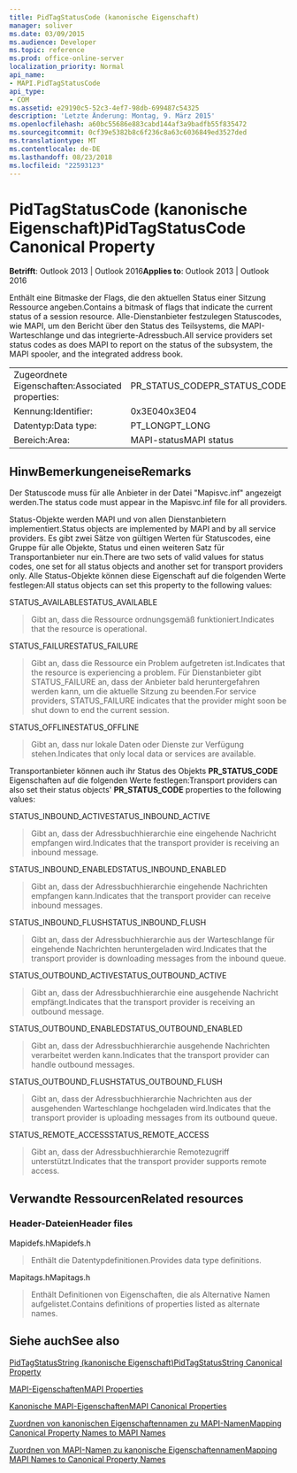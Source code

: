 ```yaml
---
title: PidTagStatusCode (kanonische Eigenschaft)
manager: soliver
ms.date: 03/09/2015
ms.audience: Developer
ms.topic: reference
ms.prod: office-online-server
localization_priority: Normal
api_name:
- MAPI.PidTagStatusCode
api_type:
- COM
ms.assetid: e29190c5-52c3-4ef7-98db-699487c54325
description: 'Letzte Änderung: Montag, 9. März 2015'
ms.openlocfilehash: a60bc55686e883cabd144af3a9badfb55f835472
ms.sourcegitcommit: 0cf39e5382b8c6f236c8a63c6036849ed3527ded
ms.translationtype: MT
ms.contentlocale: de-DE
ms.lasthandoff: 08/23/2018
ms.locfileid: "22593123"
---
```

# <a name="pidtagstatuscode-canonical-property"></a><span data-ttu-id="65c66-103">PidTagStatusCode (kanonische Eigenschaft)</span><span class="sxs-lookup"><span data-stu-id="65c66-103">PidTagStatusCode Canonical Property</span></span>

  
  
<span data-ttu-id="65c66-104">**Betrifft**: Outlook 2013 | Outlook 2016</span><span class="sxs-lookup"><span data-stu-id="65c66-104">**Applies to**: Outlook 2013 | Outlook 2016</span></span> 
  
<span data-ttu-id="65c66-105">Enthält eine Bitmaske der Flags, die den aktuellen Status einer Sitzung Ressource angeben.</span><span class="sxs-lookup"><span data-stu-id="65c66-105">Contains a bitmask of flags that indicate the current status of a session resource.</span></span> <span data-ttu-id="65c66-106">Alle-Dienstanbieter festzulegen Statuscodes, wie MAPI, um den Bericht über den Status des Teilsystems, die MAPI-Warteschlange und das integrierte-Adressbuch.</span><span class="sxs-lookup"><span data-stu-id="65c66-106">All service providers set status codes as does MAPI to report on the status of the subsystem, the MAPI spooler, and the integrated address book.</span></span>
  
|||
|:-----|:-----|
|<span data-ttu-id="65c66-107">Zugeordnete Eigenschaften:</span><span class="sxs-lookup"><span data-stu-id="65c66-107">Associated properties:</span></span>  <br/> |<span data-ttu-id="65c66-108">PR_STATUS_CODE</span><span class="sxs-lookup"><span data-stu-id="65c66-108">PR_STATUS_CODE</span></span>  <br/> |
|<span data-ttu-id="65c66-109">Kennung:</span><span class="sxs-lookup"><span data-stu-id="65c66-109">Identifier:</span></span>  <br/> |<span data-ttu-id="65c66-110">0x3E04</span><span class="sxs-lookup"><span data-stu-id="65c66-110">0x3E04</span></span>  <br/> |
|<span data-ttu-id="65c66-111">Datentyp:</span><span class="sxs-lookup"><span data-stu-id="65c66-111">Data type:</span></span>  <br/> |<span data-ttu-id="65c66-112">PT_LONG</span><span class="sxs-lookup"><span data-stu-id="65c66-112">PT_LONG</span></span>  <br/> |
|<span data-ttu-id="65c66-113">Bereich:</span><span class="sxs-lookup"><span data-stu-id="65c66-113">Area:</span></span>  <br/> |<span data-ttu-id="65c66-114">MAPI-status</span><span class="sxs-lookup"><span data-stu-id="65c66-114">MAPI status</span></span>  <br/> |
   
## <a name="remarks"></a><span data-ttu-id="65c66-115">HinwBemerkungeneise</span><span class="sxs-lookup"><span data-stu-id="65c66-115">Remarks</span></span>

<span data-ttu-id="65c66-116">Der Statuscode muss für alle Anbieter in der Datei "Mapisvc.inf" angezeigt werden.</span><span class="sxs-lookup"><span data-stu-id="65c66-116">The status code must appear in the Mapisvc.inf file for all providers.</span></span> 
  
<span data-ttu-id="65c66-117">Status-Objekte werden MAPI und von allen Dienstanbietern implementiert.</span><span class="sxs-lookup"><span data-stu-id="65c66-117">Status objects are implemented by MAPI and by all service providers.</span></span> <span data-ttu-id="65c66-118">Es gibt zwei Sätze von gültigen Werten für Statuscodes, eine Gruppe für alle Objekte, Status und einen weiteren Satz für Transportanbieter nur ein.</span><span class="sxs-lookup"><span data-stu-id="65c66-118">There are two sets of valid values for status codes, one set for all status objects and another set for transport providers only.</span></span> <span data-ttu-id="65c66-119">Alle Status-Objekte können diese Eigenschaft auf die folgenden Werte festlegen:</span><span class="sxs-lookup"><span data-stu-id="65c66-119">All status objects can set this property to the following values:</span></span>
  
<span data-ttu-id="65c66-120">STATUS_AVAILABLE</span><span class="sxs-lookup"><span data-stu-id="65c66-120">STATUS_AVAILABLE</span></span> 
  
> <span data-ttu-id="65c66-121">Gibt an, dass die Ressource ordnungsgemäß funktioniert.</span><span class="sxs-lookup"><span data-stu-id="65c66-121">Indicates that the resource is operational.</span></span>
    
<span data-ttu-id="65c66-122">STATUS_FAILURE</span><span class="sxs-lookup"><span data-stu-id="65c66-122">STATUS_FAILURE</span></span> 
  
> <span data-ttu-id="65c66-123">Gibt an, dass die Ressource ein Problem aufgetreten ist.</span><span class="sxs-lookup"><span data-stu-id="65c66-123">Indicates that the resource is experiencing a problem.</span></span> <span data-ttu-id="65c66-124">Für Dienstanbieter gibt STATUS_FAILURE an, dass der Anbieter bald heruntergefahren werden kann, um die aktuelle Sitzung zu beenden.</span><span class="sxs-lookup"><span data-stu-id="65c66-124">For service providers, STATUS_FAILURE indicates that the provider might soon be shut down to end the current session.</span></span>
    
<span data-ttu-id="65c66-125">STATUS_OFFLINE</span><span class="sxs-lookup"><span data-stu-id="65c66-125">STATUS_OFFLINE</span></span> 
  
> <span data-ttu-id="65c66-126">Gibt an, dass nur lokale Daten oder Dienste zur Verfügung stehen.</span><span class="sxs-lookup"><span data-stu-id="65c66-126">Indicates that only local data or services are available.</span></span>
    
<span data-ttu-id="65c66-127">Transportanbieter können auch ihr Status des Objekts **PR_STATUS_CODE** Eigenschaften auf die folgenden Werte festlegen:</span><span class="sxs-lookup"><span data-stu-id="65c66-127">Transport providers can also set their status objects' **PR_STATUS_CODE** properties to the following values:</span></span> 
  
<span data-ttu-id="65c66-128">STATUS_INBOUND_ACTIVE</span><span class="sxs-lookup"><span data-stu-id="65c66-128">STATUS_INBOUND_ACTIVE</span></span> 
  
> <span data-ttu-id="65c66-129">Gibt an, dass der Adressbuchhierarchie eine eingehende Nachricht empfangen wird.</span><span class="sxs-lookup"><span data-stu-id="65c66-129">Indicates that the transport provider is receiving an inbound message.</span></span> 
    
<span data-ttu-id="65c66-130">STATUS_INBOUND_ENABLED</span><span class="sxs-lookup"><span data-stu-id="65c66-130">STATUS_INBOUND_ENABLED</span></span> 
  
> <span data-ttu-id="65c66-131">Gibt an, dass der Adressbuchhierarchie eingehende Nachrichten empfangen kann.</span><span class="sxs-lookup"><span data-stu-id="65c66-131">Indicates that the transport provider can receive inbound messages.</span></span>
    
<span data-ttu-id="65c66-132">STATUS_INBOUND_FLUSH</span><span class="sxs-lookup"><span data-stu-id="65c66-132">STATUS_INBOUND_FLUSH</span></span> 
  
> <span data-ttu-id="65c66-133">Gibt an, dass der Adressbuchhierarchie aus der Warteschlange für eingehende Nachrichten heruntergeladen wird.</span><span class="sxs-lookup"><span data-stu-id="65c66-133">Indicates that the transport provider is downloading messages from the inbound queue.</span></span>
    
<span data-ttu-id="65c66-134">STATUS_OUTBOUND_ACTIVE</span><span class="sxs-lookup"><span data-stu-id="65c66-134">STATUS_OUTBOUND_ACTIVE</span></span> 
  
> <span data-ttu-id="65c66-135">Gibt an, dass der Adressbuchhierarchie eine ausgehende Nachricht empfängt.</span><span class="sxs-lookup"><span data-stu-id="65c66-135">Indicates that the transport provider is receiving an outbound message.</span></span> 
    
<span data-ttu-id="65c66-136">STATUS_OUTBOUND_ENABLED</span><span class="sxs-lookup"><span data-stu-id="65c66-136">STATUS_OUTBOUND_ENABLED</span></span> 
  
> <span data-ttu-id="65c66-137">Gibt an, dass der Adressbuchhierarchie ausgehende Nachrichten verarbeitet werden kann.</span><span class="sxs-lookup"><span data-stu-id="65c66-137">Indicates that the transport provider can handle outbound messages.</span></span>
    
<span data-ttu-id="65c66-138">STATUS_OUTBOUND_FLUSH</span><span class="sxs-lookup"><span data-stu-id="65c66-138">STATUS_OUTBOUND_FLUSH</span></span> 
  
> <span data-ttu-id="65c66-139">Gibt an, dass der Adressbuchhierarchie Nachrichten aus der ausgehenden Warteschlange hochgeladen wird.</span><span class="sxs-lookup"><span data-stu-id="65c66-139">Indicates that the transport provider is uploading messages from its outbound queue.</span></span>
    
<span data-ttu-id="65c66-140">STATUS_REMOTE_ACCESS</span><span class="sxs-lookup"><span data-stu-id="65c66-140">STATUS_REMOTE_ACCESS</span></span> 
  
> <span data-ttu-id="65c66-141">Gibt an, dass der Adressbuchhierarchie Remotezugriff unterstützt.</span><span class="sxs-lookup"><span data-stu-id="65c66-141">Indicates that the transport provider supports remote access.</span></span>
    
## <a name="related-resources"></a><span data-ttu-id="65c66-142">Verwandte Ressourcen</span><span class="sxs-lookup"><span data-stu-id="65c66-142">Related resources</span></span>

### <a name="header-files"></a><span data-ttu-id="65c66-143">Header-Dateien</span><span class="sxs-lookup"><span data-stu-id="65c66-143">Header files</span></span>

<span data-ttu-id="65c66-144">Mapidefs.h</span><span class="sxs-lookup"><span data-stu-id="65c66-144">Mapidefs.h</span></span>
  
> <span data-ttu-id="65c66-145">Enthält die Datentypdefinitionen.</span><span class="sxs-lookup"><span data-stu-id="65c66-145">Provides data type definitions.</span></span>
    
<span data-ttu-id="65c66-146">Mapitags.h</span><span class="sxs-lookup"><span data-stu-id="65c66-146">Mapitags.h</span></span>
  
> <span data-ttu-id="65c66-147">Enthält Definitionen von Eigenschaften, die als Alternative Namen aufgelistet.</span><span class="sxs-lookup"><span data-stu-id="65c66-147">Contains definitions of properties listed as alternate names.</span></span>
    
## <a name="see-also"></a><span data-ttu-id="65c66-148">Siehe auch</span><span class="sxs-lookup"><span data-stu-id="65c66-148">See also</span></span>



[<span data-ttu-id="65c66-149">PidTagStatusString (kanonische Eigenschaft)</span><span class="sxs-lookup"><span data-stu-id="65c66-149">PidTagStatusString Canonical Property</span></span>](pidtagstatusstring-canonical-property.md)


[<span data-ttu-id="65c66-150">MAPI-Eigenschaften</span><span class="sxs-lookup"><span data-stu-id="65c66-150">MAPI Properties</span></span>](mapi-properties.md)
  
[<span data-ttu-id="65c66-151">Kanonische MAPI-Eigenschaften</span><span class="sxs-lookup"><span data-stu-id="65c66-151">MAPI Canonical Properties</span></span>](mapi-canonical-properties.md)
  
[<span data-ttu-id="65c66-152">Zuordnen von kanonischen Eigenschaftennamen zu MAPI-Namen</span><span class="sxs-lookup"><span data-stu-id="65c66-152">Mapping Canonical Property Names to MAPI Names</span></span>](mapping-canonical-property-names-to-mapi-names.md)
  
[<span data-ttu-id="65c66-153">Zuordnen von MAPI-Namen zu kanonische Eigenschaftennamen</span><span class="sxs-lookup"><span data-stu-id="65c66-153">Mapping MAPI Names to Canonical Property Names</span></span>](mapping-mapi-names-to-canonical-property-names.md)

